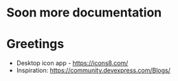 # Soon more documentation

# Greetings
- Desktop icon app - https://icons8.com/
- Inspiration: https://community.devexpress.com/Blogs/
